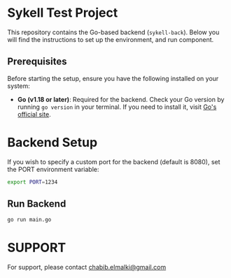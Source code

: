 # Sykell Test Project

This repository contains the Go-based backend (`sykell-back`). Below you will find the instructions to set up the environment, and run component.

## Prerequisites

Before starting the setup, ensure you have the following installed on your system:

- **Go (v1.18 or later)**: Required for the backend. Check your Go version by running `go version` in your terminal. If you need to install it, visit [Go's official site](https://golang.org/dl/).
 
# Backend Setup

If you wish to specify a custom port for the backend (default is 8080), set the PORT environment variable:
```bash
export PORT=1234
```

## Run Backend
 
```bash
go run main.go
```

# SUPPORT
For support, please contact chabib.elmalki@gmail.com